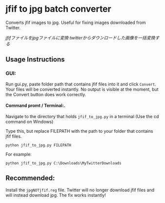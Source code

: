 # jfif to jpg batch converter

Converts jfif images to jpg. Useful for fixing images downloaded from Twitter.

*jfifファイルをjpgファイルに変換 twitterからダウンロードした画像を一括変換する*



## Usage Instructions

### GUI:

Run gui.py, paste folder path that contains jfif files into it and click `Convert`. Your files will be converted instantly. No output is visible at the moment, but the Convert button does work correctly.



#### Command promt / Terminal:.

Navigate to the directory that holds `jfif_to_jpg.py` in a terminal (Use the cd command on Windows)

Type this, but replace FILEPATH with the path to your folder that contains jfif files.

`python jfif_to_jpg.py FILEPATH`

For example:

`python jfif_to_jpg.py C:\Downloads\MyTwitterDownloads`



## Recommended:

Install the `jpgNOTjfif.reg` file.
Twitter will no longer download jfif files and will instead download jpg. The fix works instantly!
